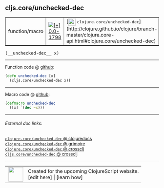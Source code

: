 ## cljs.core/unchecked-dec



 <table border="1">
<tr>
<td>function/macro</td>
<td><a href="https://github.com/cljsinfo/cljs-api-docs/tree/0.0-1798"><img valign="middle" alt="[+] 0.0-1798" title="Added in 0.0-1798" src="https://img.shields.io/badge/+-0.0--1798-lightgrey.svg"></a> </td>
<td>
[<img height="24px" valign="middle" src="http://i.imgur.com/1GjPKvB.png"> <samp>clojure.core/unchecked-dec</samp>](http://clojure.github.io/clojure/branch-master/clojure.core-api.html#clojure.core/unchecked-dec)
</td>
</tr>
</table>


 <samp>
(__unchecked-dec__ x)<br>
</samp>

---







Function code @ [github](https://github.com/clojure/clojurescript/blob/r1878/src/cljs/cljs/core.cljs#L1530-L1531):

```clj
(defn unchecked-dec [x]
  (cljs.core/unchecked-dec x))
```

<!--
Repo - tag - source tree - lines:

 <pre>
clojurescript @ r1878
└── src
    └── cljs
        └── cljs
            └── <ins>[core.cljs:1530-1531](https://github.com/clojure/clojurescript/blob/r1878/src/cljs/cljs/core.cljs#L1530-L1531)</ins>
</pre>

-->

---

Macro code @ [github](https://github.com/clojure/clojurescript/blob/r1878/src/clj/cljs/core.clj#L302-L303):

```clj
(defmacro unchecked-dec
  ([x] `(dec ~x)))
```

<!--
Repo - tag - source tree - lines:

 <pre>
clojurescript @ r1878
└── src
    └── clj
        └── cljs
            └── <ins>[core.clj:302-303](https://github.com/clojure/clojurescript/blob/r1878/src/clj/cljs/core.clj#L302-L303)</ins>
</pre>
-->

---


###### External doc links:

[`clojure.core/unchecked-dec` @ clojuredocs](http://clojuredocs.org/clojure.core/unchecked-dec)<br>
[`clojure.core/unchecked-dec` @ grimoire](http://conj.io/store/v1/org.clojure/clojure/1.7.0-beta3/clj/clojure.core/unchecked-dec/)<br>
[`clojure.core/unchecked-dec` @ crossclj](http://crossclj.info/fun/clojure.core/unchecked-dec.html)<br>
[`cljs.core/unchecked-dec` @ crossclj](http://crossclj.info/fun/cljs.core.cljs/unchecked-dec.html)<br>

---

 <table>
<tr><td>
<img valign="middle" align="right" width="48px" src="http://i.imgur.com/Hi20huC.png">
</td><td>
Created for the upcoming ClojureScript website.<br>
[edit here] | [learn how]
</td></tr></table>

[edit here]:https://github.com/cljsinfo/cljs-api-docs/blob/master/cljsdoc/cljs.core/unchecked-dec.cljsdoc
[learn how]:https://github.com/cljsinfo/cljs-api-docs/wiki/cljsdoc-files

<!--

This information was too distracting to show to readers, but I'll leave it
commented here since it is helpful to:

- pretty-print the data used to generate this document
- and show how to retrieve that data



The API data for this symbol:

```clj
{:ns "cljs.core",
 :name "unchecked-dec",
 :signature ["[x]"],
 :history [["+" "0.0-1798"]],
 :type "function/macro",
 :full-name-encode "cljs.core/unchecked-dec",
 :source {:code "(defn unchecked-dec [x]\n  (cljs.core/unchecked-dec x))",
          :title "Function code",
          :repo "clojurescript",
          :tag "r1878",
          :filename "src/cljs/cljs/core.cljs",
          :lines [1530 1531]},
 :extra-sources [{:code "(defmacro unchecked-dec\n  ([x] `(dec ~x)))",
                  :title "Macro code",
                  :repo "clojurescript",
                  :tag "r1878",
                  :filename "src/clj/cljs/core.clj",
                  :lines [302 303]}],
 :full-name "cljs.core/unchecked-dec",
 :clj-symbol "clojure.core/unchecked-dec"}

```

Retrieve the API data for this symbol:

```clj
;; from Clojure REPL
(require '[clojure.edn :as edn])
(-> (slurp "https://raw.githubusercontent.com/cljsinfo/cljs-api-docs/catalog/cljs-api.edn")
    (edn/read-string)
    (get-in [:symbols "cljs.core/unchecked-dec"]))
```

-->

